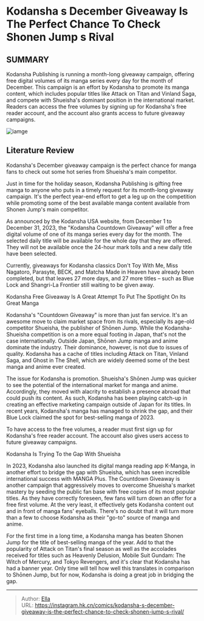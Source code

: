 # Kodansha s December Giveaway Is The Perfect Chance To Check Shonen Jump s Rival


## SUMMARY 



  Kodansha Publishing is running a month-long giveaway campaign, offering free digital volumes of its manga series every day for the month of December.   This campaign is an effort by Kodansha to promote its manga content, which includes popular titles like Attack on Titan and Vinland Saga, and compete with Shueisha&#39;s dominant position in the international market.   Readers can access the free volumes by signing up for Kodansha&#39;s free reader account, and the account also grants access to future giveaway campaigns.  

![iamge](https://static1.srcdn.com/wordpress/wp-content/uploads/2023/12/work-1.jpg)

## Literature Review

Kodansha&#39;s December giveaway campaign is the perfect chance for manga fans to check out some hot series from Shueisha&#39;s main competitor.




Just in time for the holiday season, Kodansha Publishing is gifting free manga to anyone who puts in a timely request for its month-long giveaway campaign. It&#39;s the perfect year-end effort to get a leg up on the competition while promoting some of the best available manga content available from Shonen Jump&#39;s main competitor.




As announced by the Kodansha USA website, from December 1 to December 31, 2023, the &#34;Kodansha Countdown Giveaway&#34; will offer a free digital volume of one of its manga series every day for the month. The selected daily title will be available for the whole day that they are offered. They will not be available once the 24-hour mark tolls and a new daily title have been selected.


 

Currently, giveaways for Kodansha classics Don&#39;t Toy With Me, Miss Nagatoro, Parasyte, BECK, and Matcha Made in Heaven have already been completed, but that leaves 27 more days, and 27 more titles – such as Blue Lock and Shangri-La Frontier still waiting to be given away.


 Kodansha Free Giveaway Is A Great Attempt To Put The Spotlight On Its Great Manga 
          




Kodansha&#39;s &#34;Countdown Giveaway&#34; is more than just fan service. It&#39;s an awesome move to claim market space from its rivals, especially its age-old competitor Shueisha, the publisher of Shōnen Jump. While the Kodansha-Shueisha competition is on a more equal footing in Japan, that&#39;s not the case internationally. Outside Japan, Shōnen Jump manga and anime dominate the industry. Their dominance, however, is not due to issues of quality. Kodansha has a cache of titles including Attack on Titan, Vinland Saga, and Ghost in The Shell, which are widely deemed some of the best manga and anime ever created.

The issue for Kodansha is promotion. Shueisha&#39;s Shōnen Jump was quicker to see the potential of the international market for manga and anime. Accordingly, they moved with alacrity to establish a presence abroad that could push its content. As such, Kodansha has been playing catch-up in creating an effective marketing campaign outside of Japan for its titles. In recent years, Kodansha&#39;s manga has managed to shrink the gap, and their Blue Lock claimed the spot for best-selling manga of 2023.






To have access to the free volumes, a reader must first sign up for Kodansha&#39;s free reader account. The account also gives users access to future giveaway campaigns.






 Kodansha Is Trying To   the Gap With Shueisha 
          

In 2023, Kodansha also launched its digital manga reading app K-Manga, in another effort to bridge the gap with Shueisha, which has seen incredible international success with MANGA Plus. The Countdown Giveaway is another campaign that aggressively moves to overcome Shueisha&#39;s market mastery by seeding the public fan base with free copies of its most popular titles. As they have correctly foreseen, few fans will turn down an offer for a free first volume. At the very least, it effectively gets Kodansha content out and in front of manga fans&#39; eyeballs. There&#39;s no doubt that it will turn more than a few to choose Kodansha as their &#34;go-to&#34; source of manga and anime.




For the first time in a long time, a Kodansha manga has beaten Shonen Jump for the title of best-selling manga of the year. Add to that the popularity of Attack on Titan&#39;s final season as well as the accolades received for titles such as Heavenly Delusion, Mobile Suit Gundam: The Witch of Mercury, and Tokyo Revengers, and it&#39;s clear that Kodansha has had a banner year. Only time will tell how well this translates in comparison to Shōnen Jump, but for now, Kodansha is doing a great job in bridging the gap.



---

> Author: [Ella](https://instagram.hk.cn/)  
> URL: https://instagram.hk.cn/comics/kodansha-s-december-giveaway-is-the-perfect-chance-to-check-shonen-jump-s-rival/  

